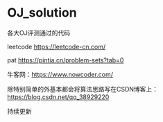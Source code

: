 # OJ_solution
各大OJ评测通过的代码

leetcode https://leetcode-cn.com/

pat https://pintia.cn/problem-sets?tab=0

牛客网：https://www.nowcoder.com/

除特别简单的外基本都会将算法思路写在CSDN博客上：https://blog.csdn.net/qq_38929220

持续更新
